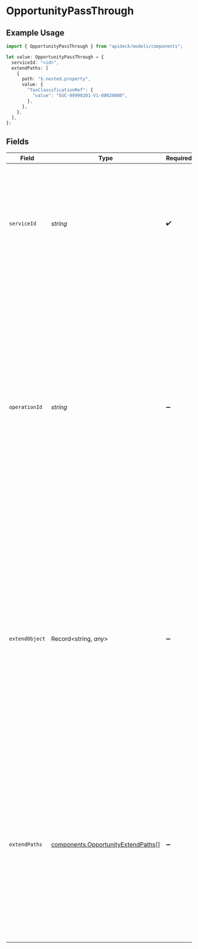 # OpportunityPassThrough

## Example Usage

```typescript
import { OpportunityPassThrough } from "apideck/models/components";

let value: OpportunityPassThrough = {
  serviceId: "<id>",
  extendPaths: [
    {
      path: "$.nested.property",
      value: {
        "TaxClassificationRef": {
          "value": "EUC-99990201-V1-00020000",
        },
      },
    },
  ],
};
```

## Fields

| Field                                                                                                                                                                                                                                                                                                                                                                                                  | Type                                                                                                                                                                                                                                                                                                                                                                                                   | Required                                                                                                                                                                                                                                                                                                                                                                                               | Description                                                                                                                                                                                                                                                                                                                                                                                            |
| ------------------------------------------------------------------------------------------------------------------------------------------------------------------------------------------------------------------------------------------------------------------------------------------------------------------------------------------------------------------------------------------------------ | ------------------------------------------------------------------------------------------------------------------------------------------------------------------------------------------------------------------------------------------------------------------------------------------------------------------------------------------------------------------------------------------------------ | ------------------------------------------------------------------------------------------------------------------------------------------------------------------------------------------------------------------------------------------------------------------------------------------------------------------------------------------------------------------------------------------------------ | ------------------------------------------------------------------------------------------------------------------------------------------------------------------------------------------------------------------------------------------------------------------------------------------------------------------------------------------------------------------------------------------------------ |
| `serviceId`                                                                                                                                                                                                                                                                                                                                                                                            | *string*                                                                                                                                                                                                                                                                                                                                                                                               | :heavy_check_mark:                                                                                                                                                                                                                                                                                                                                                                                     | A mandatory identifier for the specific service to which the pass_through data applies. This ensures that the custom data is correctly routed and processed by the intended service integration.                                                                                                                                                                                                       |
| `operationId`                                                                                                                                                                                                                                                                                                                                                                                          | *string*                                                                                                                                                                                                                                                                                                                                                                                               | :heavy_minus_sign:                                                                                                                                                                                                                                                                                                                                                                                     | This property contains an optional identifier for a specific workflow operation that the pass-through data should be applied to. It is particularly useful in scenarios where multiple downstream requests are made in a single Unify call, allowing developers to track and manage these operations effectively. The format is a string that uniquely identifies the operation within the CRM system. |
| `extendObject`                                                                                                                                                                                                                                                                                                                                                                                         | Record<string, *any*>                                                                                                                                                                                                                                                                                                                                                                                  | :heavy_minus_sign:                                                                                                                                                                                                                                                                                                                                                                                     | This property is a flexible object designed to allow direct extension with any additional properties needed for the operation. It serves as a container for custom data that can be included in the response, enabling developers to tailor the output to specific requirements. The format is a JSON object that can include various key-value pairs as needed.                                       |
| `extendPaths`                                                                                                                                                                                                                                                                                                                                                                                          | [components.OpportunityExtendPaths](../../models/components/opportunityextendpaths.md)[]                                                                                                                                                                                                                                                                                                               | :heavy_minus_sign:                                                                                                                                                                                                                                                                                                                                                                                     | This property is an array of objects used for making structured data modifications via specified paths. Each object in the array defines a path and a corresponding value to be applied, allowing for precise updates to the data structure. The format is an array of JSON objects, each containing a 'path' and 'value' field.                                                                       |